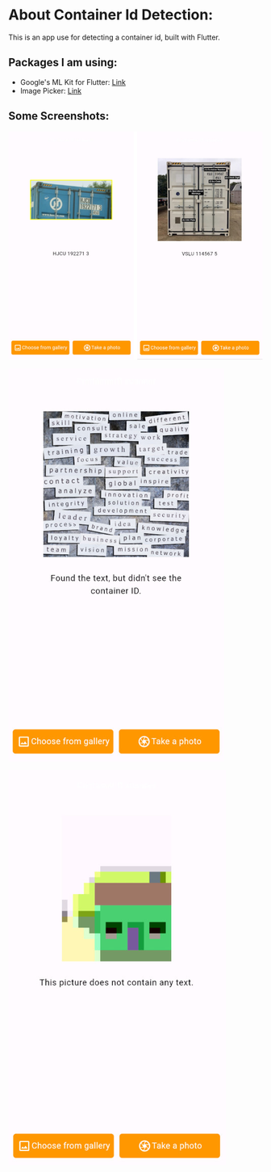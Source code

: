 # About Container Id Detection:
This is an app use for detecting a container id, built with Flutter.

## Packages I am using:
  * Google's ML Kit for Flutter: [Link](https://pub.dev/packages/google_ml_kit)
  * Image Picker: [Link](https://pub.dev/packages/image_picker)

## Some Screenshots:
 ![detected](https://github.com/TrucLuong47/container_id_detection/blob/main/preview/detected.png)
 
 ![only_text](https://github.com/TrucLuong47/container_id_detection/blob/main/preview/only%20text.jpg)
 
 ![didn't detected](https://github.com/TrucLuong47/container_id_detection/blob/main/preview/didn't%20detect.jpg)
